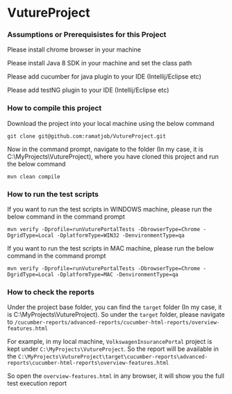 # VutureProject

### Assumptions or Prerequisistes for this Project ###

Please install chrome browser in your machine

Please install Java 8 SDK in your machine and set the class path

Please add cucumber for java plugin to your IDE (Intellij/Eclipse etc)

Please add testNG plugin to your IDE (Intellij/Eclipse etc)

### How to compile this project ###

Download the project into your local machine using the below command

```
git clone git@github.com:ramatjob/VutureProject.git
```

Now in the command prompt, navigate to the folder (In my case, it is C:\MyProjects\VutureProject), where you have cloned this project and run the below command
```
mvn clean compile
```

### How to run the test scripts ###

If you want to run the test scripts in WINDOWS machine, please run the below command in the command prompt
```
mvn verify -Dprofile=runVuturePortalTests -DbrowserType=Chrome -DgridType=Local -DplatformType=WIN32 -DenvironmentType=qa
```

If you want to run the test scripts in MAC machine, please run the below command in the command prompt
```
mvn verify -Dprofile=runVuturePortalTests -DbrowserType=Chrome -DgridType=Local -DplatformType=MAC -DenvironmentType=qa
```

### How to check the reports ###

Under the project base folder, you can find the `target` folder (In my case, it is C:\MyProjects\VutureProject). So under the `target` folder, please navigate to `/cucumber-reports/advanced-reports/cucumber-html-reports/overview-features.html`

For example, in my local machine, `VolkswagenInsurancePortal` project is kept under `C:\MyProjects\VutureProject`. So the report will be available in the `C:\MyProjects\VutureProject\target\cucumber-reports\advanced-reports\cucumber-html-reports\overview-features.html`

So open the `overview-features.html` in any browser, it will show you the full test execution report
